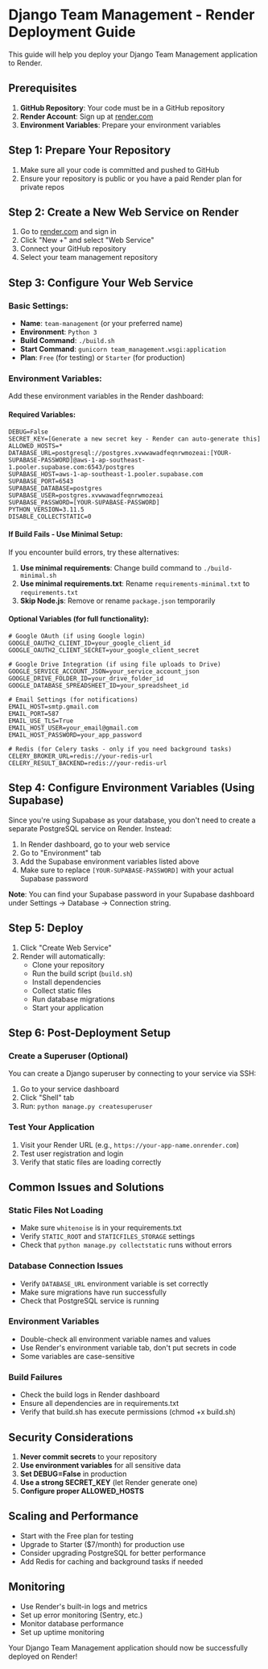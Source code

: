 # Django Team Management - Render Deployment Guide

This guide will help you deploy your Django Team Management application to Render.

## Prerequisites

1. **GitHub Repository**: Your code must be in a GitHub repository
2. **Render Account**: Sign up at [render.com](https://render.com)
3. **Environment Variables**: Prepare your environment variables

## Step 1: Prepare Your Repository

1. Make sure all your code is committed and pushed to GitHub
2. Ensure your repository is public or you have a paid Render plan for private repos

## Step 2: Create a New Web Service on Render

1. Go to [render.com](https://render.com) and sign in
2. Click "New +" and select "Web Service"
3. Connect your GitHub repository
4. Select your team management repository

## Step 3: Configure Your Web Service

### Basic Settings:
- **Name**: `team-management` (or your preferred name)
- **Environment**: `Python 3`
- **Build Command**: `./build.sh`
- **Start Command**: `gunicorn team_management.wsgi:application`
- **Plan**: `Free` (for testing) or `Starter` (for production)

### Environment Variables:
Add these environment variables in the Render dashboard:

#### Required Variables:
```
DEBUG=False
SECRET_KEY=[Generate a new secret key - Render can auto-generate this]
ALLOWED_HOSTS=*
DATABASE_URL=postgresql://postgres.xvwwawadfeqnrwmozeai:[YOUR-SUPABASE-PASSWORD]@aws-1-ap-southeast-1.pooler.supabase.com:6543/postgres
SUPABASE_HOST=aws-1-ap-southeast-1.pooler.supabase.com
SUPABASE_PORT=6543
SUPABASE_DATABASE=postgres
SUPABASE_USER=postgres.xvwwawadfeqnrwmozeai
SUPABASE_PASSWORD=[YOUR-SUPABASE-PASSWORD]
PYTHON_VERSION=3.11.5
DISABLE_COLLECTSTATIC=0
```

#### If Build Fails - Use Minimal Setup:
If you encounter build errors, try these alternatives:
1. **Use minimal requirements**: Change build command to `./build-minimal.sh`
2. **Use minimal requirements.txt**: Rename `requirements-minimal.txt` to `requirements.txt`
3. **Skip Node.js**: Remove or rename `package.json` temporarily

#### Optional Variables (for full functionality):
```
# Google OAuth (if using Google login)
GOOGLE_OAUTH2_CLIENT_ID=your_google_client_id
GOOGLE_OAUTH2_CLIENT_SECRET=your_google_client_secret

# Google Drive Integration (if using file uploads to Drive)
GOOGLE_SERVICE_ACCOUNT_JSON=your_service_account_json
GOOGLE_DRIVE_FOLDER_ID=your_drive_folder_id
GOOGLE_DATABASE_SPREADSHEET_ID=your_spreadsheet_id

# Email Settings (for notifications)
EMAIL_HOST=smtp.gmail.com
EMAIL_PORT=587
EMAIL_USE_TLS=True
EMAIL_HOST_USER=your_email@gmail.com
EMAIL_HOST_PASSWORD=your_app_password

# Redis (for Celery tasks - only if you need background tasks)
CELERY_BROKER_URL=redis://your-redis-url
CELERY_RESULT_BACKEND=redis://your-redis-url
```

## Step 4: Configure Environment Variables (Using Supabase)

Since you're using Supabase as your database, you don't need to create a separate PostgreSQL service on Render. Instead:

1. In Render dashboard, go to your web service
2. Go to "Environment" tab
3. Add the Supabase environment variables listed above
4. Make sure to replace `[YOUR-SUPABASE-PASSWORD]` with your actual Supabase password

**Note**: You can find your Supabase password in your Supabase dashboard under Settings → Database → Connection string.

## Step 5: Deploy

1. Click "Create Web Service"
2. Render will automatically:
   - Clone your repository
   - Run the build script (`build.sh`)
   - Install dependencies
   - Collect static files
   - Run database migrations
   - Start your application

## Step 6: Post-Deployment Setup

### Create a Superuser (Optional)
You can create a Django superuser by connecting to your service via SSH:
1. Go to your service dashboard
2. Click "Shell" tab
3. Run: `python manage.py createsuperuser`

### Test Your Application
1. Visit your Render URL (e.g., `https://your-app-name.onrender.com`)
2. Test user registration and login
3. Verify that static files are loading correctly

## Common Issues and Solutions

### Static Files Not Loading
- Make sure `whitenoise` is in your requirements.txt
- Verify `STATIC_ROOT` and `STATICFILES_STORAGE` settings
- Check that `python manage.py collectstatic` runs without errors

### Database Connection Issues
- Verify `DATABASE_URL` environment variable is set correctly
- Make sure migrations have run successfully
- Check that PostgreSQL service is running

### Environment Variables
- Double-check all environment variable names and values
- Use Render's environment variable tab, don't put secrets in code
- Some variables are case-sensitive

### Build Failures
- Check the build logs in Render dashboard
- Ensure all dependencies are in requirements.txt
- Verify that build.sh has execute permissions (chmod +x build.sh)

## Security Considerations

1. **Never commit secrets** to your repository
2. **Use environment variables** for all sensitive data
3. **Set DEBUG=False** in production
4. **Use a strong SECRET_KEY** (let Render generate one)
5. **Configure proper ALLOWED_HOSTS**

## Scaling and Performance

- Start with the Free plan for testing
- Upgrade to Starter ($7/month) for production use
- Consider upgrading PostgreSQL for better performance
- Add Redis for caching and background tasks if needed

## Monitoring

- Use Render's built-in logs and metrics
- Set up error monitoring (Sentry, etc.)
- Monitor database performance
- Set up uptime monitoring

Your Django Team Management application should now be successfully deployed on Render!
